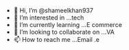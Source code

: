 - 👋 Hi, I’m @shameelkhan937
- 👀 I’m interested in ...tech
- 🌱 I’m currently learning ...E commerce
- 💞️ I’m looking to collaborate on ...VA
- 📫 How to reach me ...Email .e

<!---
shameelkhan937/shameelkhan937 is a ✨ special ✨ repository because its `README.md` (this file) appears on your GitHub profile.
You can click the Preview link to take a look at your changes.
--->
